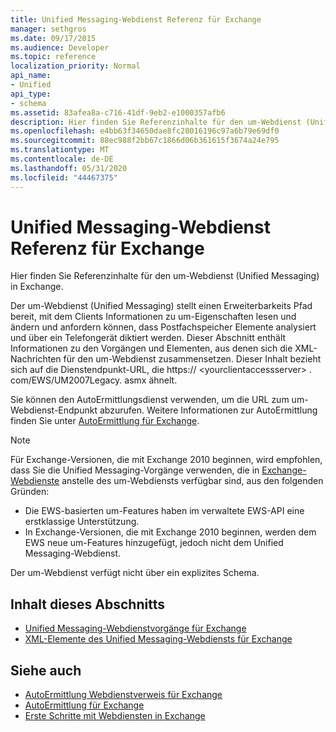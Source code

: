 ```yaml
---
title: Unified Messaging-Webdienst Referenz für Exchange
manager: sethgros
ms.date: 09/17/2015
ms.audience: Developer
ms.topic: reference
localization_priority: Normal
api_name:
- Unified
api_type:
- schema
ms.assetid: 83afea8a-c716-41df-9eb2-e1000357afb6
description: Hier finden Sie Referenzinhalte für den um-Webdienst (Unified Messaging) in Exchange.
ms.openlocfilehash: e4bb63f34650dae8fc28016196c97a6b79e69df0
ms.sourcegitcommit: 88ec988f2bb67c1866d06b361615f3674a24e795
ms.translationtype: MT
ms.contentlocale: de-DE
ms.lasthandoff: 05/31/2020
ms.locfileid: "44467375"
---
```

# <a name="unified-messaging-web-service-reference-for-exchange"></a>Unified Messaging-Webdienst Referenz für Exchange

Hier finden Sie Referenzinhalte für den um-Webdienst (Unified Messaging) in Exchange.
  
Der um-Webdienst (Unified Messaging) stellt einen Erweiterbarkeits Pfad bereit, mit dem Clients Informationen zu um-Eigenschaften lesen und ändern und anfordern können, dass Postfachspeicher Elemente analysiert und über ein Telefongerät diktiert werden. Dieser Abschnitt enthält Informationen zu den Vorgängen und Elementen, aus denen sich die XML-Nachrichten für den um-Webdienst zusammensetzen. Dieser Inhalt bezieht sich auf die Dienstendpunkt-URL, die https:// \<yourclientaccessserver\> . com/EWS/UM2007Legacy. asmx ähnelt. 
  
Sie können den AutoErmittlungsdienst verwenden, um die URL zum um-Webdienst-Endpunkt abzurufen. Weitere Informationen zur AutoErmittlung finden Sie unter [AutoErmittlung für Exchange](../exchange-web-services/autodiscover-for-exchange.md).
  
> [!NOTE]
>  Für Exchange-Versionen, die mit Exchange 2010 beginnen, wird empfohlen, dass Sie die Unified Messaging-Vorgänge verwenden, die in [Exchange-Webdienste](https://msdn.microsoft.com/library/60285497-0c4e-4e51-84e1-34dd6d89a5d8%28Office.15%29.aspx) anstelle des um-Webdiensts verfügbar sind, aus den folgenden Gründen: 
> - Die EWS-basierten um-Features haben im verwaltete EWS-API eine erstklassige Unterstützung. 
> - In Exchange-Versionen, die mit Exchange 2010 beginnen, werden dem EWS neue um-Features hinzugefügt, jedoch nicht dem Unified Messaging-Webdienst. 
  
Der um-Webdienst verfügt nicht über ein explizites Schema.
  
## <a name="in-this-section"></a>Inhalt dieses Abschnitts
<a name="bk_InThisSection"> </a>

- [Unified Messaging-Webdienstvorgänge für Exchange](unified-messaging-web-service-operations-for-exchange.md)   
- [XML-Elemente des Unified Messaging-Webdiensts für Exchange](unified-messaging-web-service-xml-elements-for-exchange.md)
    
## <a name="see-also"></a>Siehe auch

- [AutoErmittlung Webdienstverweis für Exchange](autodiscover-web-service-reference-for-exchange.md)
- [AutoErmittlung für Exchange](../exchange-web-services/autodiscover-for-exchange.md)
- [Erste Schritte mit Webdiensten in Exchange](../exchange-web-services/start-using-web-services-in-exchange.md)
    

